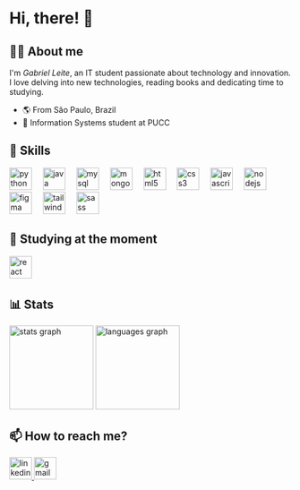 # Hi, there! 👋

## 🧑‍💻 About me

I'm *Gabriel Leite*, an IT student passionate about technology and innovation. I love delving into new technologies, reading books and dedicating time to studying.

- 🌎 From São Paulo, Brazil
- 🏦 Information Systems student at PUCC

## 🧮 Skills

<div align>
  <img src="https://skillicons.dev/icons?i=py" height="40" alt="python logo"/>
  <img width="12"/>
  <img src="https://skillicons.dev/icons?i=java" height="40" alt="java logo"/>
  <img width="12"/>
  <img src="https://skillicons.dev/icons?i=mysql" height="40" alt="mysql logo"/>
  <img width="12"/>
  <img src="https://skillicons.dev/icons?i=mongodb" height="40" alt="mongodb logo"/>
  <img width="12"/>
  <img src="https://skillicons.dev/icons?i=html" height="40" alt="html5 logo"/>
  <img width="12"/>
  <img src="https://skillicons.dev/icons?i=css" height="40" alt="css3 logo"/>
  <img width="12"/>
  <img src="https://skillicons.dev/icons?i=js" height="40" alt="javascript logo"/>
  <img width="12"/>
  <img src="https://skillicons.dev/icons?i=nodejs" height="40" alt="nodejs logo"/>
  <img width="12"/>
  <img src="https://skillicons.dev/icons?i=figma" height="40" alt="figma logo"/>
  <img width="12"/>
  <img src="https://skillicons.dev/icons?i=tailwind" height="40" alt="tailwind logo"/>
  <img width="12"/>
  <img src="https://skillicons.dev/icons?i=sass" height="40" alt="sass logo"/>

</div>

## 🧠 Studying at the moment

<div>
  <img src="https://skillicons.dev/icons?i=react" height="40" alt="react logo"/>
  <img width="12"/>
</div>

## 📊 Stats

<div>
  <img src="https://github-readme-stats.vercel.app/api?username=gabrieells&show_icons=true&theme=transparent&title_color=86d9d1&text_color=bfbfbf&hide_border=true" height="150" alt="stats graph"/>
  <img src="https://github-readme-stats.vercel.app/api/top-langs/?username=gabrieells&layout=compact&theme=transparent&title_color=86d9d1&text_color=bfbfbf&hide_border=true" height="150" alt="languages graph"/>
</div>

## 📫 How to reach me?

<div>
  <a href="https://www.linkedin.com/in/gabriellsdev" target="_blank">
    <img src="https://img.shields.io/static/v1?message=LinkedIn&logo=linkedin&label=&color=0077B5&logoColor=white&labelColor=&style=for-the-badge" height="40" alt="linkedin logo"  />
  </a>
  <a href="gabrielleite014@gmail.com">
    <img src="https://img.shields.io/static/v1?message=Gmail&logo=gmail&label=&color=D14836&logoColor=white&labelColor=&style=for-the-badge" height="40" alt="gmail logo"  />
  </a>
</div>
